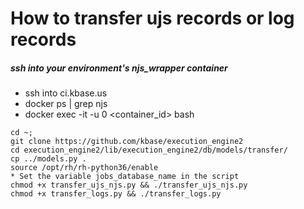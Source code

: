 # How to transfer ujs records or log records

##### ssh into your environment's njs_wrapper container
* ssh into ci.kbase.us
* docker ps | grep njs
* docker exec -it -u 0 <container_id> bash
```
cd ~;
git clone https://github.com/kbase/execution_engine2
cd execution_engine2/lib/execution_engine2/db/models/transfer/
cp ../models.py .
source /opt/rh/rh-python36/enable
* Set the variable jobs_database_name in the script
chmod +x transfer_ujs_njs.py && ./transfer_ujs_njs.py
chmod +x transfer_logs.py && ./transfer_logs.py
```

